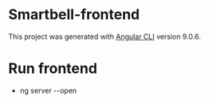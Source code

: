 # Smartbell-frontend

This project was generated with [Angular CLI](https://github.com/angular/angular-cli) version 9.0.6.

# Run frontend
* ng server --open
